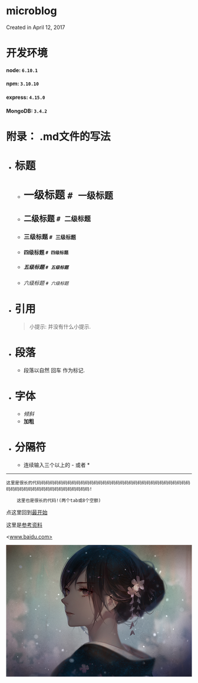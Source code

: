 # microblog
Created in  April 12, 2017

# 开发环境
#### node: `6.10.1`
#### npm: `3.10.10`
#### express: `4.15.0`
#### MongoDB: `3.4.2`


# 附录： .md文件的写法

- # 标题
    - # 一级标题        `# 一级标题` 
    - ## 二级标题       `# 二级标题`
    - ### 三级标题      `# 三级标题`
    - #### 四级标题     `# 四级标题`
    - ##### 五级标题    `# 五级标题`
    - ###### 六级标题   `# 六级标题`
    
- # 引用
    >小提示: 并没有什么小提示.

- # 段落
    - 段落以自然 回车 作为标记.

- # 字体
    - *倾斜*
    - **加粗**

- # 分隔符
    - 连续输入三个以上的 - 或者 * 
---
    


```
这里是很长的代码码码码码码码码码码码码码码码码码码码码码码码码码码码码码码码码码码码码码码码码码码码码码码码码码码码码码码!
```

        这里也是很长的代码!(两个tab或8个空额)

点这里回到[最开始](microblog.md)

这里是[参考资料](http://www.jianshu.com/p/de9c98bba332)

<www.baidu.com>

![图片名称](./public/images/id=52520072.jpg)

